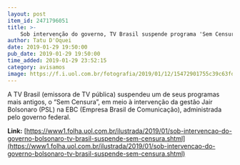 ```yaml
---
layout: post
item_id: 2471796051
title: >-
    Sob intervenção do governo, TV Brasil suspende programa 'Sem Censura'
author: Tatu D'Oquei
date: 2019-01-29 19:50:00
pub_date: 2019-01-29 19:50:00
time_added: 2019-01-29 23:52:15
category: avisamos
image: https://f.i.uol.com.br/fotografia/2019/01/12/15472901755c39c63fd0e6a_1547290175_3x2_rt.jpg
---
```


A TV Brasil (emissora de TV pública) suspendeu um de seus programas mais antigos, o “Sem Censura”, em meio à intervenção da gestão Jair Bolsonaro (PSL) na EBC (Empresa Brasil de Comunicação), administrada pelo governo federal.

**Link:** [https://www1.folha.uol.com.br/ilustrada/2019/01/sob-intervencao-do-governo-bolsonaro-tv-brasil-suspende-sem-censura.shtml](https://www1.folha.uol.com.br/ilustrada/2019/01/sob-intervencao-do-governo-bolsonaro-tv-brasil-suspende-sem-censura.shtml)

